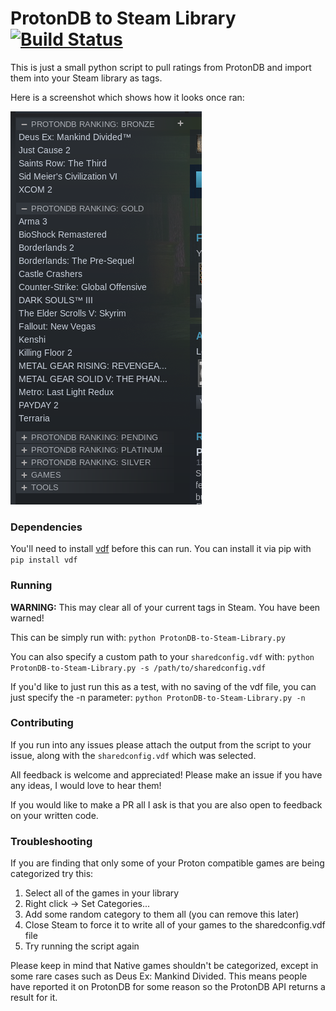 # ProtonDB to Steam Library [![Build Status](https://travis-ci.com/CorruptComputer/ProtonDB-to-Steam-Library.svg?branch=master)](https://travis-ci.com/CorruptComputer/ProtonDB-to-Steam-Library)

This is just a small python script to pull ratings from ProtonDB and import them into your Steam library as tags.

Here is a screenshot which shows how it looks once ran:

![Screenshot](screenshot.png)

### Dependencies

You'll need to install [vdf](https://github.com/ValvePython/vdf) before this can run. 
You can install it via pip with `pip install vdf`

### Running

**WARNING:** This may clear all of your current tags in Steam. You have been warned!

This can be simply run with: `python ProtonDB-to-Steam-Library.py`

You can also specify a custom path to your `sharedconfig.vdf` with: `python ProtonDB-to-Steam-Library.py -s /path/to/sharedconfig.vdf`

If you'd like to just run this as a test, with no saving of the vdf file, you can just specify the -n parameter: `python ProtonDB-to-Steam-Library.py -n`

### Contributing

If you run into any issues please attach the output from the script to your issue, along with the `sharedconfig.vdf` which was selected.

All feedback is welcome and appreciated! Please make an issue if you have any ideas, I would love to hear them!

If you would like to make a PR all I ask is that you are also open to feedback on your written code.

### Troubleshooting

If you are finding that only some of your Proton compatible games are being categorized try this:

1. Select all of the games in your library
2. Right click -> Set Categories...
3. Add some random category to them all (you can remove this later)
4. Close Steam to force it to write all of your games to the sharedconfig.vdf file
5. Try running the script again

Please keep in mind that Native games shouldn't be categorized, except in some rare cases such as Deus Ex: Mankind Divided. This means people have reported it on ProtonDB for some reason so the ProtonDB API returns a result for it.
